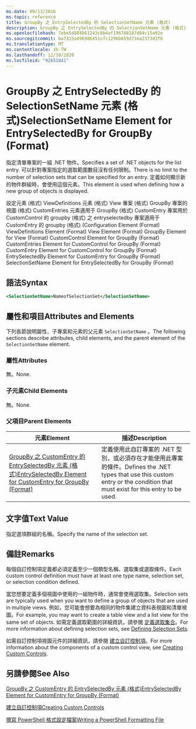 ```yaml
---
ms.date: 09/13/2016
ms.topic: reference
title: GroupBy 之 EntrySelectedBy 的 SelectionSetName 元素 (格式)
description: GroupBy 之 EntrySelectedBy 的 SelectionSetName 元素 (格式)
ms.openlocfilehash: 7ebe5d884061243c8b4af196788187d84c15a92e
ms.sourcegitcommit: ba7315a496986451cfc1296b659d73ea2373d3f0
ms.translationtype: MT
ms.contentlocale: zh-TW
ms.lasthandoff: 12/10/2020
ms.locfileid: "92651841"
---
```

# <a name="selectionsetname-element-for-entryselectedby-for-groupby-format"></a><span data-ttu-id="31fb3-103">GroupBy 之 EntrySelectedBy 的 SelectionSetName 元素 (格式)</span><span class="sxs-lookup"><span data-stu-id="31fb3-103">SelectionSetName Element for EntrySelectedBy for GroupBy (Format)</span></span>

<span data-ttu-id="31fb3-104">指定清單專案的一組 .NET 物件。</span><span class="sxs-lookup"><span data-stu-id="31fb3-104">Specifies a set of .NET objects for the list entry.</span></span> <span data-ttu-id="31fb3-105">可以針對專案指定的選取範圍數目沒有任何限制。</span><span class="sxs-lookup"><span data-stu-id="31fb3-105">There is no limit to the number of selection sets that can be specified for an entry.</span></span> <span data-ttu-id="31fb3-106">定義如何顯示新的物件群組時，會使用這個元素。</span><span class="sxs-lookup"><span data-stu-id="31fb3-106">This element is used when defining how a new group of objects is displayed.</span></span>

<span data-ttu-id="31fb3-107">設定元素 (格式) ViewDefinitions 元素 (格式) View 專案 (格式) GroupBy 專案的視圖 (格式) CustomEntries 元素適用于 GroupBy (格式) CustomEntry 專案用於 CustomControl 的 groupby (格式) 之 entryselectedby 專案適用于 CustomEntry 的 groupby (格式)  (</span><span class="sxs-lookup"><span data-stu-id="31fb3-107">Configuration Element (Format) ViewDefinitions Element (Format) View Element (Format) GroupBy Element for View (Format) CustomControl Element for GroupBy (Format) CustomEntries Element for CustomControl for GroupBy (Format) CustomEntry Element for CustomControl for GroupBy (Format) EntrySelectedBy Element for CustomEntry for GroupBy (Format) SelectionSetName Element for EntrySelectedBy for GroupBy (Format)</span></span>

## <a name="syntax"></a><span data-ttu-id="31fb3-108">語法</span><span class="sxs-lookup"><span data-stu-id="31fb3-108">Syntax</span></span>

```xml
<SelectionSetName>NameofSelectionSet</SelectionSetName>
```

## <a name="attributes-and-elements"></a><span data-ttu-id="31fb3-109">屬性和項目</span><span class="sxs-lookup"><span data-stu-id="31fb3-109">Attributes and Elements</span></span>

<span data-ttu-id="31fb3-110">下列各節說明屬性、子專案和元素的父元素 `SelectionSetName` 。</span><span class="sxs-lookup"><span data-stu-id="31fb3-110">The following sections describe attributes, child elements, and the parent element of the `SelectionSetName` element.</span></span>

### <a name="attributes"></a><span data-ttu-id="31fb3-111">屬性</span><span class="sxs-lookup"><span data-stu-id="31fb3-111">Attributes</span></span>

<span data-ttu-id="31fb3-112">無。</span><span class="sxs-lookup"><span data-stu-id="31fb3-112">None.</span></span>

### <a name="child-elements"></a><span data-ttu-id="31fb3-113">子元素</span><span class="sxs-lookup"><span data-stu-id="31fb3-113">Child Elements</span></span>

<span data-ttu-id="31fb3-114">無。</span><span class="sxs-lookup"><span data-stu-id="31fb3-114">None.</span></span>

### <a name="parent-elements"></a><span data-ttu-id="31fb3-115">父項目</span><span class="sxs-lookup"><span data-stu-id="31fb3-115">Parent Elements</span></span>

|<span data-ttu-id="31fb3-116">元素</span><span class="sxs-lookup"><span data-stu-id="31fb3-116">Element</span></span>|<span data-ttu-id="31fb3-117">描述</span><span class="sxs-lookup"><span data-stu-id="31fb3-117">Description</span></span>|
|-------------|-----------------|
|[<span data-ttu-id="31fb3-118">GroupBy 之 CustomEntry 的 EntrySelectedBy 元素 (格式)</span><span class="sxs-lookup"><span data-stu-id="31fb3-118">EntrySelectedBy Element for CustomEntry for GroupBy (Format)</span></span>](./entryselectedby-element-for-customentry-for-groupby-format.md)|<span data-ttu-id="31fb3-119">定義使用此自訂專案的 .NET 型別，或必須存在才能使用此專案的條件。</span><span class="sxs-lookup"><span data-stu-id="31fb3-119">Defines the .NET types that use this custom entry or the condition that must exist for this entry to be used.</span></span>|

## <a name="text-value"></a><span data-ttu-id="31fb3-120">文字值</span><span class="sxs-lookup"><span data-stu-id="31fb3-120">Text Value</span></span>

<span data-ttu-id="31fb3-121">指定選項群組的名稱。</span><span class="sxs-lookup"><span data-stu-id="31fb3-121">Specify the name of the selection set.</span></span>

## <a name="remarks"></a><span data-ttu-id="31fb3-122">備註</span><span class="sxs-lookup"><span data-stu-id="31fb3-122">Remarks</span></span>

<span data-ttu-id="31fb3-123">每個自訂控制項定義都必須定義至少一個類型名稱、選取集或選取條件。</span><span class="sxs-lookup"><span data-stu-id="31fb3-123">Each custom control definition must have at least one type name, selection set, or selection condition defined.</span></span>

<span data-ttu-id="31fb3-124">當您想要定義多個視圖中使用的一組物件時，通常會使用選取集。</span><span class="sxs-lookup"><span data-stu-id="31fb3-124">Selection sets are typically used when you want to define a group of objects that are used in multiple views.</span></span> <span data-ttu-id="31fb3-125">例如，您可能會想要為相同的物件集建立資料表視圖和清單視圖。</span><span class="sxs-lookup"><span data-stu-id="31fb3-125">For example, you may want to create a table view and a list view for the same set of objects.</span></span> <span data-ttu-id="31fb3-126">如需定義選取範圍的詳細資訊，請參閱 [定義選取集合](./defining-selection-sets.md)。</span><span class="sxs-lookup"><span data-stu-id="31fb3-126">For more information about defining selection sets, see [Defining Selection Sets](./defining-selection-sets.md).</span></span>

<span data-ttu-id="31fb3-127">如需自訂控制項視圖元件的詳細資訊，請參閱 [建立自訂控制項](./creating-custom-controls.md)。</span><span class="sxs-lookup"><span data-stu-id="31fb3-127">For more information about the components of a custom control view, see [Creating Custom Controls](./creating-custom-controls.md).</span></span>

## <a name="see-also"></a><span data-ttu-id="31fb3-128">另請參閱</span><span class="sxs-lookup"><span data-stu-id="31fb3-128">See Also</span></span>

[<span data-ttu-id="31fb3-129">GroupBy 之 CustomEntry 的 EntrySelectedBy 元素 (格式)</span><span class="sxs-lookup"><span data-stu-id="31fb3-129">EntrySelectedBy Element for CustomEntry for GroupBy (Format)</span></span>](./entryselectedby-element-for-customentry-for-groupby-format.md)

[<span data-ttu-id="31fb3-130">建立自訂控制項</span><span class="sxs-lookup"><span data-stu-id="31fb3-130">Creating Custom Controls</span></span>](./creating-custom-controls.md)

[<span data-ttu-id="31fb3-131">撰寫 PowerShell 格式設定檔案</span><span class="sxs-lookup"><span data-stu-id="31fb3-131">Writing a PowerShell Formatting File</span></span>](./writing-a-powershell-formatting-file.md)
